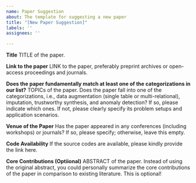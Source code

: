 ```yaml
---
name: Paper Suggestion
about: The template for suggesting a new paper
title: "[New Paper Suggestion]"
labels: ''
assignees: ''

---
```


**Title**
TITLE of the paper.

**Link to the paper**
LINK to the paper, preferably preprint archives or open-access proceedings and journals.

**Does the paper fundamentally match at least one of the categorizations in our list?**
TOPICs of the paper. Does the paper fall into one of the categorizations, i.e., data augmentation (single table or multi-relational), imputation, trustworthy synthesis, and anomaly detection?
If so, please indicate which ones.
If not, please clearly specify its problem setups and application scenarios.

**Venue of the Paper**
Has the paper appeared in any conferences (including workshops) or journals?
If so, please specify; otherwise, leave this empty.

**Code Availability**
If the source codes are available, please kindly provide the link here.

**Core Contributions (Optiional)**
ABSTRACT of the paper. Instead of using the original abstract, you could personally summarize the core contributions of the paper in comparison to existing literature.
This is optional!
